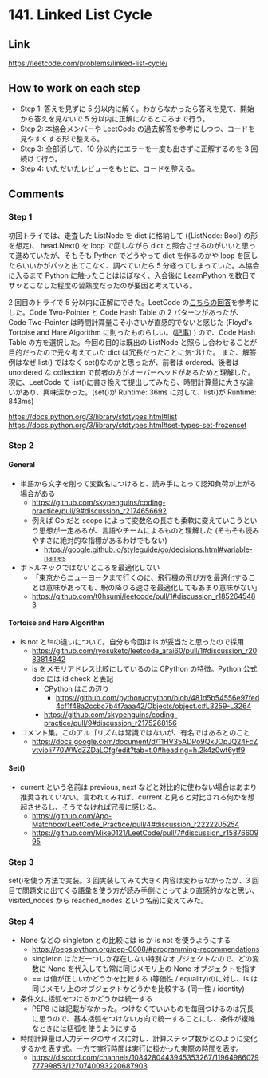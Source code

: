 # 141. Linked List Cycle

## Link

https://leetcode.com/problems/linked-list-cycle/

## How to work on each step

- Step 1: 答えを見ずに 5 分以内に解く。わからなかったら答えを見て、開始から答えを見ないで 5 分以内に正解になるところまで行う。
- Step 2: 本協会メンバーや LeetCode の過去解答を参考にしつつ、コードを見やすくする形で整える。
- Step 3: 全部消して、10 分以内にエラーを一度も出さずに正解するのを 3 回続けて行う。
- Step 4: いただいたレビューをもとに、コードを整える。

## Comments

### Step 1

初回トライでは、走査した ListNode を dict に格納して ({ListNode: Bool} の形を想定)、 head.Next() を loop で回しながら dict と照合させるのがいいと思って進めていたが、そもそも Python でどうやって dict を作るのかや loop を回したらいいかがパッと出てこなく、調べていたら 5 分経ってしまっていた。本協会に入るまで Python に触ったことはほぼなく、入会後に LearnPython を数日でサッとこなした程度の習熟度だったのが要因と考えている。

2 回目のトライで 5 分以内に正解にできた。LeetCode の[こちらの回答](https://leetcode.com/problems/linked-list-cycle/solutions/3999014/99-68-two-pointer-hash-table/)を参考にした。Code Two-Pointer と Code Hash Table の 2 パターンがあったが、Code Two-Pointer は時間計算量こそ小さいが直感的でないと感じた (Floyd's Tortoise and Hare Algorithm に則ったものらしい。([記事](https://medium.com/@anudeepballa7/floyds-tortoise-and-hare-algorithm-6d439cdefde5)) ) ので、Code Hash Table の方を選択した。今回の目的は既出の ListNode と照らし合わせることが目的だったので元々考えていた dict は冗長だったことに気づけた。
また、解答例はなぜ list() ではなく set()なのかと思ったが、前者は ordered、後者は unordered な collection で前者の方がオーバーヘッドがあるためと理解した。現に、LeetCode で list()に書き換えて提出してみたら、時間計算量に大きな違いがあり、興味深かった。(set()が Runtime: 36ms に対して、list()が Runtime: 843ms)

https://docs.python.org/3/library/stdtypes.html#list
https://docs.python.org/3/library/stdtypes.html#set-types-set-frozenset

### Step 2

#### General

- 単語から文字を削って変数名につけると、読み手にとって認知負荷が上がる場合がある
  - https://github.com/skypenguins/coding-practice/pull/9#discussion_r2174656692
  - 例えば Go だと scope によって変数名の長さも柔軟に変えていこうという思想が一定あるが、言語やチームによるものと理解した (そもそも読みやすさに絶対的な指標があるわけでもない)
    - https://google.github.io/styleguide/go/decisions.html#variable-names
- ボトルネックではないところを最適化しない
  - 「東京からニューヨークまで行くのに、飛行機の飛び方を最適化することは意味があっても、駅の降りる速さを最適化してもあまり意味がない」
  - https://github.com/t0hsumi/leetcode/pull/1#discussion_r1852645483

#### Tortoise and Hare Algorithm

- is not と!=の違いについて。自分も今回は is が妥当だと思ったので採用
  - https://github.com/ryosuketc/leetcode_arai60/pull/1#discussion_r2083814842
  - is をメモリアドレス比較にしているのは CPython の特徴。Python 公式 doc には id check と表記
    - CPython はこの辺り
      - https://github.com/python/cpython/blob/481d5b54556e97fed4cf1f48a2ccbc7b4f7aaa42/Objects/object.c#L3259-L3264
    - https://github.com/skypenguins/coding-practice/pull/9#discussion_r2175268156
- コメント集。このアルゴリズムは常識ではないが、有名ではあるとのこと
  - https://docs.google.com/document/d/11HV35ADPo9QxJOpJQ24FcZvtvioli770WWdZZDaLOfg/edit?tab=t.0#heading=h.2k4z0wt6ytf9

#### Set()

- current という名前は previous, next などと対比的に使わない場合はあまり推奨されていない。言われてみれば、current と見ると対比される何かを想起させるし、そうでなければ冗長に感じる。
  - https://github.com/Apo-Matchbox/LeetCode_Practice/pull/4#discussion_r2222205254
  - https://github.com/Mike0121/LeetCode/pull/7#discussion_r1587660995

### Step 3

set()を使う方法で実装。3 回実装してみて大きく内容は変わらなかったが、3 回目で問題文に出てくる語彙を使う方が読み手側にとってより直感的かなと思い、visited_nodes から reached_nodes という名前に変えてみた。

### Step 4

- None などの singleton との比較には is か is not を使うようにする
  - https://peps.python.org/pep-0008/#programming-recommendations
  - singleton はただ一つしか存在しない特別なオブジェクトなので、どの変数に None を代入しても常に同じメモリ上の None オブジェクトを指す
  - == は値が正しいかどうかを比較する (等価性 / equality)のに対し、is は同じメモリ上のオブジェクトかどうかを比較する (同一性 / identity)
- 条件文に括弧をつけるかどうかは統一する
  - PEP8 には記載がなかった。つけなくていいものを毎回つけるのは冗長に思うので、基本括弧をつけない方向で統一することにし、条件が複雑なときには括弧を使うようにする
- 時間計算量は入力データのサイズに対し、計算ステップ数がどのように変化するかを表す式。一方で実行時間は実行に掛かった実際の時間を表す。
  - https://discord.com/channels/1084280443945353267/1196498607977799853/1270740093220687903
